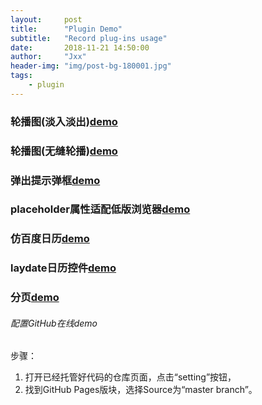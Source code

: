 ```yaml
---
layout:     post
title:      "Plugin Demo"
subtitle:   "Record plug-ins usage"
date:       2018-11-21 14:50:00
author:     "Jxx"
header-img: "img/post-bg-180001.jpg"
tags:
    - plugin
---
```


### 轮播图(淡入淡出)<a href="https://onepiece1991.github.io/Plugin/views/fade-play.html" target="_blank">demo</a>      


### 轮播图(无缝轮播)<a href="https://onepiece1991.github.io/Plugin/views/slide-play.html" target="_blank">demo</a>


### 弹出提示弹框<a href="https://onepiece1991.github.io/Plugin/views/tips.html" target="_blank">demo</a>


### placeholder属性适配低版浏览器<a href="https://onepiece1991.github.io/Plugin/views/placeholder.html" target="_blank">demo</a>

### 仿百度日历<a href="https://onepiece1991.github.io/Plugin/views/calendar.html" target="_blank">demo</a>

### laydate日历控件<a href="https://onepiece1991.github.io/Plugin/views/calendar-laydate.html" target="_blank">demo</a>

### 分页<a href="https://onepiece1991.github.io/Plugin/views/page.html" target="_blank">demo</a>




###### 配置GitHub在线demo
步骤：
1. 打开已经托管好代码的仓库页面，点击“setting”按钮，  
2. 找到GitHub Pages版块，选择Source为“master branch”。  



